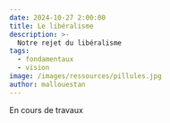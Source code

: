 ```yaml
---
date: 2024-10-27 2:00:00
title: Le libéralisme
description: >-
  Notre rejet du libéralisme
tags:
  - fondamentaux
  - vision
image: /images/ressources/pillules.jpg
author: mallouestan
---
```


En cours de travaux